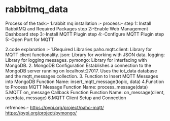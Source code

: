 # rabbitmq_data
Process of the task:-
1.rabbit mq installation :-
process:-
step 1: Install RabbitMQ and Required Packages
step 2:-Enable Web Management Dashboard
step 3:-Install MQTT Plugin
step 4:-Configure MQTT Plugin
step 5:-Open Port for MQTT

2.code explanation :-
1.Required Libraries
paho.mqtt.client: Library for MQTT client functionality.
json: Library for working with JSON data.
logging: Library for logging messages.
pymongo: Library for interfacing with MongoDB.
2. MongoDB Configuration
Establishes a connection to the MongoDB server running on localhost:27017.
Uses the iot_data database and the mqtt_messages collection.
3. Function to Insert MQTT Messages into MongoDB
   Function Name: insert_mqtt_message(topic, data)
4.Function to Process MQTT Message
  Function Name: process_message(data)
5.MQTT on_message Callback Function
  Function Name: on_message(client, userdata, message)
6.MQTT Client Setup and Connection


refrences:-
https://pypi.org/project/paho-mqtt/
https://pypi.org/project/pymongo/
